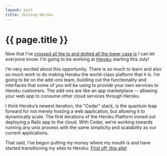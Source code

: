 ```yaml
---
layout: post
title: Joining Heroku
---
```


{{ page.title }}
================

Now that I&lsquo;ve [crossed all the ts and dotted all the lower case js](http://www.youtube.com/watch?v=Ryicgd_hJ44)
I can let everyone know: I&lsquo;m going to be working at [Heroku](http://www.heroku.com) starting
this July!

I&lsquo;m very excited about this opportunity.  There is so much to learn and also so much work to
do making Heroku the world-class plaftorm that it is.  I&lsquo;m going to be on the add-ons team,
building out the functionality and interfaces that some of you will be using to provide your own
services to Heroku customers. The add-ons are like an app marketplace -- allowing your web app to consume other cloud services through Heroku.

I think Heroku&lsquo;s newest iteration, the "Cedar" stack, is the quantum leap forward for not merely hosting 
a web application, but allowing it to dynamically scale.  The first iterations of the Heroku Platform ironed out deploying a Rails app to the cloud.  With Cedar, we&lsquo;re working towards running any unix process with the same simplicity and scalability as our current applications.

That said, I&lsquo;ve begun putting my money where my mouth is and have started transitioning my sites to Heroku. [ First off, this site!](/2011/06/15/Jekyll-to-heroku.html)

